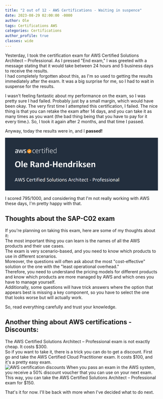 ```yaml
---
title: "2 out of 12 - AWS Certifications - Waiting in suspence"
date: 2023-08-29 02:00:00 -0000
author: Ole
tags: Certifications AWS
categories: Certifications
author_profile: true
classes: wide
---
```


Yesterday, I took the certification exam for AWS Certified Solutions Architect – Professional. As I pressed "End exam," I was greeted with a message stating that it would take between 24 hours and 5 business days to receive the results.  
I had completely forgotten about this, as I'm so used to getting the results immediately after the exam. It was a big surprise for me, so I had to wait in suspense for the results.

I wasn't feeling fantastic about my performance on the exam, so I was pretty sure I had failed. Probably just by a small margin, which would have been okay. The very first time I attempted this certification, I failed. The nice thing is that you can retake the exam after 14 days, and you can take it as many times as you want (the bad thing being that you have to pay for it every time.). So, I took it again after 2 months, and that time I passed.

Anyway, today the results were in, and I **passed!**

![AWS Certified Solutions Architect – Professional](../assets/images/certification2/certification.png)

I scored 795/1000, and considering that I'm not really working with AWS these days, I'm pretty happy with that.

## Thoughts about the SAP-C02 exam
If you're planning on taking this exam, here are some of my thoughts about it:  
The most important thing you can learn is the names of all the AWS products and their use cases.  
The exam is very scenario-based, and you need to know which products to use in different scenarios.  
Moreover, the questions will often ask about the most "cost-effective" solution or the one with the "least operational overhead."  
Therefore, you need to understand the pricing models for different products and know which products are more managed by AWS and which ones you have to manage yourself.  
Additionally, some questions will have trick answers where the option that appears best is missing a key component, so you have to select the one that looks worse but will actually work.

So, read everything carefully and trust your knowledge.


## Another thing about AWS certifications - Discounts:
The AWS Certified Solutions Architect – Professional exam is not exactly cheap. It costs $300.  
So if you want to take it, there is a trick you can do to get a discount. 
First go and take the AWS Certified Cloud Practitioner exam. It costs $100, and it's a pretty easy exam.  
![AWS certification discounts](../assets/images/certification3/aws-discounts.png)
When you pass an exam in the AWS system, you receive a 50% discount voucher that you can use on your next exam.  
This way, you can take the AWS Certified Solutions Architect – Professional exam for $150.


That's it for now. I'll be back with more when I've decided what to do next.